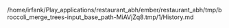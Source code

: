 /home/irfank/Play_applications/restaurant_abh/ember/restaurant_abh/tmp/broccoli_merge_trees-input_base_path-MiAVjZq8.tmp/1/History.md